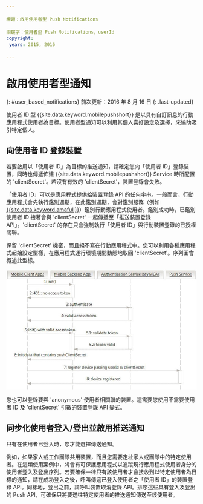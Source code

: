 ```yaml
---

標題：啟用使用者型 Push Notifications

關鍵字：使用者型 Push Notifications，userId
copyright:
 years: 2015, 2016

---
```


# 啟用使用者型通知
{: #user_based_notifications}
前次更新：2016 年 8 月 16 日
{: .last-updated}

使用者 ID 型 {{site.data.keyword.mobilepushshort}} 是以具有自訂訊息的行動應用程式使用者為目標。使用者型通知可以利用其個人喜好設定及選擇，來協助吸引特定個人。  

## 向使用者 ID 登錄裝置
若要啟用以「使用者 ID」為目標的推送通知，請確定您向「使用者 ID」登錄裝置，同時也傳遞佈建 {{site.data.keyword.mobilepushshort}} Service 時所配置的 'clientSecret'。若沒有有效的 'clientSecret'，裝置登錄會失敗。  

「使用者 ID」可以是應用程式提供給裝置登錄 API 的任何字串。一般而言，行動應用程式會先執行鑑別週期，在此鑑別週期，會對鑑別服務（例如 [{{site.data.keyword.amafull}}](https://console.ng.bluemix.net/docs/services/mobileaccess/index.html)）鑑別行動應用程式使用者。鑑別成功時，已鑑別使用者 ID 接著會與 'clientSecret' 一起傳遞至「推送裝置登錄 API」。'clientSecret' 的存在只會強制執行「使用者 ID」與行動裝置登錄的已授權關聯。

保留 'clientSecret' 機密，而且絕不寫在行動應用程式中。您可以利用各種應用程式起始設定型樣，在應用程式運行環境期間動態地取回 'clientSecret'。序列圖會概述此型樣。

![Enable_Push](images/init_client_secret.jpg) 

您也可以登錄要與 'anonymous' 使用者相關聯的裝置。這需要您使用不需要使用者 ID 及 'clientSecret' 引數的裝置登錄 API 變式。   

## 同步化使用者登入/登出並啟用推送通知 

只有在使用者已登入時，您才能選擇傳送通知。 

例如，如果家人或工作團隊共用裝置，而且您需要定址家人或團隊中的特定使用者。在這類使用案例中，將會有可保護應用程式以追蹤現行應用程式使用者身分的使用者登入及登出序列。若要確保一律只有該使用者才會接收到以特定使用者為目標的通知，請在成功登入之後，呼叫傳遞已登入使用者之「使用者 ID」的裝置登錄 API。同樣地，登出之前，請呼叫裝置取消登錄 API。排序這些具有登入及登出的 Push API，可確保只將要送往特定使用者的推送通知傳送至該使用者。
